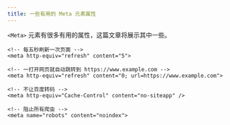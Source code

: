 ```yaml
---
title: 一些有用的 Meta 元素属性
---
```


`<Meta>`  元素有很多有用的属性，这篇文章将展示其中一些。

```
<!-- 每五秒刷新一次页面 -->
<meta http-equiv="refresh" content="5">
```

```
<!-- 一打开网页就自动跳转到 https://www.example.com -->
<meta http-equiv="refresh" content="0; url=https://www.example.com">
```

```
<!-- 不让百度转码 -->
<meta http-equiv="Cache-Control" content="no-siteapp" />
```

```
<!-- 阻止所有爬虫 -->
<meta name="robots" content="noindex"> 
```